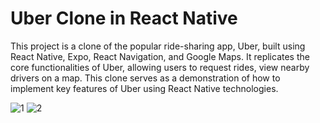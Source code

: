 # Uber Clone in React Native
This project is a clone of the popular ride-sharing app, Uber, built using React Native, Expo, React Navigation, and Google Maps. It replicates the core functionalities of Uber, allowing users to request rides, view nearby drivers on a map. This clone serves as a demonstration of how to implement key features of Uber using React Native technologies.

![1](https://github.com/syket-git/react-native-uber-clone/assets/39830305/18e79f91-b366-494f-b335-efb4b8bef964)
![2](https://github.com/syket-git/react-native-uber-clone/assets/39830305/b824f5ab-43ea-4b20-971d-c237b6088324)
